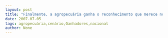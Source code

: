 ```yaml
---
layout: post
title: "Finalmente, a agropecuária ganha o reconhecimento que merece no cenário nacional"
date: 2007-07-05
tags: agropecuária,cenário,Ganhadores,nacional
author: None
---
```

 